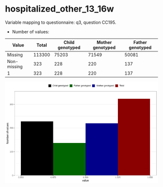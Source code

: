 # hospitalized_other_13_16w
Variable mapping to questionnaire: q3, question CC195.
- Number of values:

| Value | Total | Child genotyped | Mother genotyped | Father genotyped |
| ----- | ----- | --------------- | ---------------- | ---------------- |
| Missing | 113300 | 75203 | 71549 | 50081 |
| Non-missing | 323 | 228 | 220 | 137 |
| 1 | 323 | 228 | 220 | 137 |



![](hospitalized_other_13_16w_n.png)



